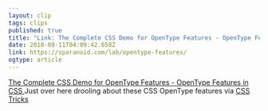 ```yaml
---
layout: clip 
tags: clips 
published: true 
title: "Link: The Complete CSS Demo for OpenType Features - OpenType Features in CSS" 
date: 2018-09-11T04:09:42.658Z 
link: https://sparanoid.com/lab/opentype-features/ 
ogtype: article 
---
```

[ The Complete CSS Demo for OpenType Features - OpenType Features in CSS ]( https://sparanoid.com/lab/opentype-features/ ) 
Just over here drooling about these CSS OpenType features via [CSS Tricks](https://css-tricks.com/the-complete-css-demo-for-opentype-features/)